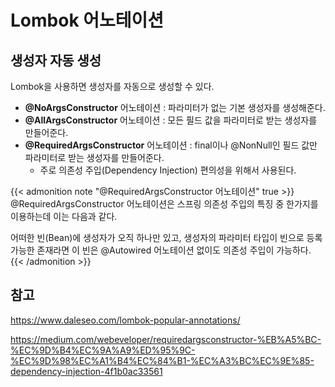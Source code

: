 # Lombok 어노테이션


## 생성자 자동 생성
Lombok을 사용하면 생성자를 자동으로 생성할 수 있다.

- **@NoArgsConstructor** 어노테이션 : 파라미터가 없는 기본 생성자를 생성해준다.
- **@AllArgsConstructor** 어노테이션 : 모든 필드 값을 파라미터로 받는 생성자를 만들어준다.
- **@RequiredArgsConstructor** 어노테이션 : final이나 @NonNull인 필드 값만 파라미터로 받는 생성자를 만들어준다.
  - 주로 의존성 주입(Dependency Injection) 편의성을 위해서 사용된다.

{{< admonition note "@RequiredArgsConstructor 어노테이션" true >}}
@RequiredArgsConstructor 어노테이션은 스프링 의존성 주입의 특징 중 한가지를 이용하는데 이는 다음과 같다.

어떠한 빈(Bean)에 생성자가 오직 하나만 있고, 생성자의 파라미터 타입이 빈으로 등록 가능한 존재라면 이 빈은 @Autowired 어노테이션 없이도 의존성 주입이 가능하다.
{{< /admonition >}}

## 참고
https://www.daleseo.com/lombok-popular-annotations/

https://medium.com/webeveloper/requiredargsconstructor-%EB%A5%BC-%EC%9D%B4%EC%9A%A9%ED%95%9C-%EC%9D%98%EC%A1%B4%EC%84%B1-%EC%A3%BC%EC%9E%85-dependency-injection-4f1b0ac33561

